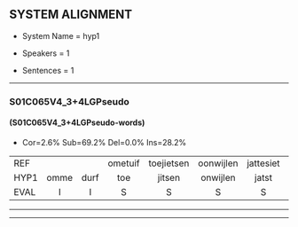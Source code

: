 
## SYSTEM ALIGNMENT

- System Name = hyp1

- Speakers = 1

- Sentences = 1

---

### S01C065V4_3+4LGPseudo

#### (S01C065V4_3+4LGPseudo-words)

- Cor=2.6%	Sub=69.2%	Del=0.0%	Ins=28.2%

|  |  |  |  |  |  |  |  |  |  |  |  |  |  |  |  |  |  |  |  |  |  |  |  |  |  |  |  |  |  |  |  |  |  |  |  |  |  |  |  |  |  |  |  |  |  |  |  |  |  |  |  |  |  |  |  |  |  |  |  |  |  |  |  |  |  |  |  |  |  |  |  |  |  |  |  |  |  |  |
|:--- |:---:|:---:|:---:|:---:|:---:|:---:|:---:|:---:|:---:|:---:|:---:|:---:|:---:|:---:|:---:|:---:|:---:|:---:|:---:|:---:|:---:|:---:|:---:|:---:|:---:|:---:|:---:|:---:|:---:|:---:|:---:|:---:|:---:|:---:|:---:|:---:|:---:|:---:|:---:|:---:|:---:|:---:|:---:|:---:|:---:|:---:|:---:|:---:|:---:|:---:|:---:|:---:|:---:|:---:|:---:|:---:|:---:|:---:|:---:|:---:|:---:|:---:|:---:|:---:|:---:|:---:|:---:|:---:|:---:|:---:|:---:|:---:|:---:|:---:|:---:|:---:|:---:|:---:|
| REF |  |  | ometuif | toejietsen | oonwijlen | jattesiet | nurudien | stoenydaas | deuveltek |  |  |  |  |  |  |  |  |  |  |  |  |  |  |  |  |  |  |  | juitonie | gevijdel | sidowaan | * | spekkeraai | wachteniek | verpierik | nappegreeuw | mantaroen | schielendaspen | * | crobeklunker | * | kabbestepen | verwarig | ooiebiekje | fandelig | jalekrewen | * | * | smoralij | * | * | *x | zeekvlachine | kanaroe | toineetlijgen | meitsegrok | kantelogsten | * | ondermind | * | choporatie | zennebral | * | * | ijraspangen | blottenduuf | * | * | girdofhaalder | tobbermoeit | * | poentalschouden | * | havedil |  | verbrakkertje | gerauwejaak | hapeneren |
| HYP1 | omme | durf | toe | jitsen | onwijlen | jatst | nuritien | snotas | deuveltek | ju | tony | gevedel | citoma | wal | sdekera | wahtenik | verpirik | na | berel | mantaru | schilen | daspen | krobek | klunker | canbes | de | ben | verwaring | oo | enbiekje | van | deling | jel | reuwen | sv | morali | sv | mora | s | moral | lla | zek | vlai | nee | zek | vlaggina | candaro | to | neetlijgen | met | egrook | kanstel | o | oogsten | onderbe | mind | goporati | senebra | bral | ins | eras | banen | blo | den | du | duf | geel | girdof | helder | dobermov | mud | bundals | gouden | havedil | vebrkertje | gouwen | jak | haeneren |
| EVAL | I | I | S | S | S | S | S | S |  | I | I | I | I | I | I | I | I | I | I | I | I | I | I | I | I | I | I | I | S | S | S | S | S | S | S | S | S | S | S | S | S | S | S | S | S | S | S | S | S | S | S | S | S | S | S | S | S | S | S | S | S | S | S | S | S | S | S | S | S | S | S | S | S |  | I | S | S | S |
---

---
